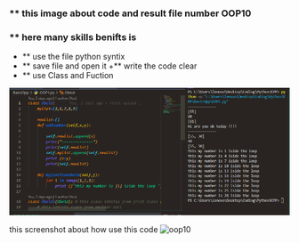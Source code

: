 
### ** this image about  code and result  file number OOP10
### ** here many skills  benifts  is 
+ ** use the file python syntix 
+ ** save file and open it 
+** write the code  clear 
+ ** use Class and Fuction 

![obeid!](images/test.PNG)


this screenshot about how use this code 
![oop10](https://user-images.githubusercontent.com/31520330/174503605-b5d63d71-ec86-418e-9c11-73c0f1cea5e3.PNG)

